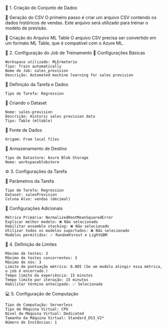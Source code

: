 📌 1. Criação do Conjunto de Dados

🔹 Geração do CSV
    O primeiro passo é criar um arquivo CSV contendo os dados históricos de vendas. Este arquivo será utilizado para treinar o modelo de previsão.

🔹 Criação do Arquivo ML Table
    O arquivo CSV precisa ser convertido em um formato ML Table, que é compatível com o Azure ML.
  
🚀 2. Configuração do Job de Treinamento
🔹 Configurações Básicas

    Workspace utilizado: MLErmeterio
    Tipo: Train automatically
    Nome do Job: sales_prevision
    Descrição: Automated machine learning for sales prevision

🔹 Definição da Tarefa e Dados

    Tipo de Tarefa: Regression

📂 Criando o Dataset

    Nome: sales-prevision
    Descrição: Historic sales prevision data
    Tipo: Table (mltable)

🔹 Fonte de Dados

    Origem: From local files

🔹 Armazenamento de Destino

    Tipo de Datastore: Azure Blob Storage
    Nome: workspaceblobstore

⚙️ 3. Configurações da Tarefa

🔹 Parâmetros da Tarefa

    Tipo de Tarefa: Regression
    Dataset: salesPrevision
    Coluna Alvo: vendas (decimal)

🔹 Configurações Adicionais

    Métrica Primária: NormalizedRootMeanSquaredError
    Explicar melhor modelo: ❌ Não selecionado
    Habilitar ensemble stacking: ❌ Não selecionado
    Utilizar todos os modelos suportados: ❌ Não selecionado
    Modelos permitidos: ✅ RandomForest e LightGBM

🔧 4. Definição de Limites

    Máximo de testes: 3
    Máximo de testes concorrentes: 3
    Máximo de nós: 3
    Limite de pontuação métrica: 0.085 (Se um modelo atingir essa métrica, o job é encerrado.)
    Tempo limite da experiência: 15 minutos
    Tempo limite por iteração: 15 minutos
    Habilitar término antecipado: ✅ Selecionado

💻 5. Configuração de Computação

    Tipo de Computação: Serverless
    Tipo de Máquina Virtual: CPU
    Nível da Máquina Virtual: Dedicated
    Tamanho da Máquina Virtual: Standard_DS3_V2*
    Número de Instâncias: 1
